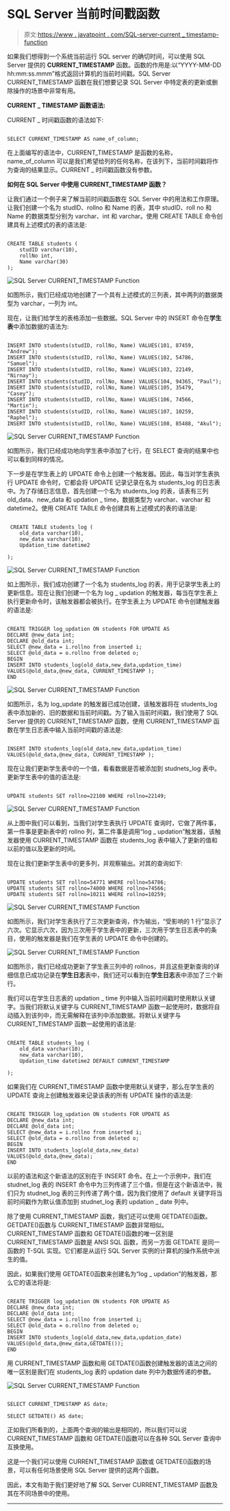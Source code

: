 # SQL Server 当前时间戳函数

> 原文:[https://www . javatpoint . com/SQL-server-current _ timestamp-function](https://www.javatpoint.com/sql-server-current_timestamp-function)

如果我们想得到一个系统当前运行 SQL server 的确切时间，可以使用 SQL Server 提供的 **CURRENT_TIMESTAMP** 函数。函数的作用是:以“YYYY-MM-DD hh:mm:ss.mmm”格式返回计算机的当前时间戳。SQL Server CURRENT_TIMESTAMP 函数在我们想要记录 SQL Server 中特定表的更新或删除操作的场景中非常有用。

**CURRENT _ TIMESTAMP 函数语法:**

CURRENT _ 时间戳函数的语法如下:

```

SELECT CURRENT_TIMESTAMP AS name_of_column;

```

在上面编写的语法中，CURRENT_TIMESTAMP 是函数的名称，name_of_column 可以是我们希望给列的任何名称，在该列下，当前时间戳将作为查询的结果显示。CURRENT _ 时间戳函数没有参数。

**如何在 SQL Server 中使用 CURRENT_TIMESTAMP 函数？**

让我们通过一个例子来了解当前时间戳函数在 SQL Server 中的用法和工作原理。让我们创建一个名为 studID、rollno 和 Name 的表，其中 studID、roll no 和 Name 的数据类型分别为 varchar、int 和 varchar。使用 CREATE TABLE 命令创建具有上述模式的表的语法是:

```

CREATE TABLE students (
	studID varchar(10),
	rollNo int,
	Name varchar(30)
);

```

![SQL Server CURRENT_TIMESTAMP Function](../Images/9f1aa3441a872bfaa1a9d3dee9080eac.png)

如图所示，我们已经成功地创建了一个具有上述模式的三列表，其中两列的数据类型为 varchar，一列为 int。

现在，让我们给学生的表格添加一些数据。SQL Server 中的 INSERT 命令在**学生表**中添加数据的语法为:

```

INSERT INTO students(studID, rollNo, Name) VALUES(101, 87459, "Andrew");
INSERT INTO students(studID, rollNo, Name) VALUES(102, 54786, "Samuel");
INSERT INTO students(studID, rollNo, Name) VALUES(103, 22149, "Nirnay");
INSERT INTO students(studID, rollNo, Name) VALUES(104, 94365, "Paul");
INSERT INTO students(studID, rollNo, Name) VALUES(105, 35479, "Casey");
INSERT INTO students(studID, rollNo, Name) VALUES(106, 74566, "Martin");
INSERT INTO students(studID, rollNo, Name) VALUES(107, 10259, "Raphel");
INSERT INTO students(studID, rollNo, Name) VALUES(108, 85488, "Akul");

```

![SQL Server CURRENT_TIMESTAMP Function](../Images/46f57f144a63c83d8f5af3e53da82f9b.png)

如图所示，我们已经成功地向学生表中添加了七行，在 SELECT 查询的结果中也可以看到同样的情况。

下一步是在学生表上的 UPDATE 命令上创建一个触发器。因此，每当对学生表执行 UPDATE 命令时，它都会将 UPDATE 记录记录在名为 students_log 的日志表中。为了存储日志信息，首先创建一个名为 students_log 的表，该表有三列 old_data、new_data 和 updation _ time，数据类型为 varchar、varchar 和 datetime2。使用 CREATE TABLE 命令创建具有上述模式的表的语法是:

```

 CREATE TABLE students_log (
	old_data varchar(10),
	new_data varchar(10),
	Updation_time datetime2

);

```

![SQL Server CURRENT_TIMESTAMP Function](../Images/ad6b88bed0d88311d25ac8ca9e3b04e1.png)

如上图所示，我们成功创建了一个名为 students_log 的表，用于记录学生表上的更新信息。现在让我们创建一个名为 log _ updation 的触发器，每当在学生表上执行更新命令时，该触发器都会被执行。在学生表上为 UPDATE 命令创建触发器的语法是:

```

CREATE TRIGGER log_updation ON students FOR UPDATE AS
DECLARE @new_data int;
DECLARE @old_data int;
SELECT @new_data = i.rollno from inserted i;
SELECT @old_data = o.rollno from deleted o;
BEGIN
INSERT INTO students_log(old_data,new_data,updation_time) VALUES(@old_data,@new_data, CURRENT_TIMESTAMP );
END

```

![SQL Server CURRENT_TIMESTAMP Function](../Images/e97974a17ec8b403f550b0332c441c74.png)

如图所示，名为 log_update 的触发器已成功创建，该触发器将在 students_log 表中添加新的、旧的数据和当前时间戳。为了输入当前时间戳，我们使用了 SQL Server 提供的 CURRENT_TIMESTAMP 函数，使用 CURRENT_TIMESTAMP 函数在学生日志表中输入当前时间戳的语法是:

```

INSERT INTO students_log(old_data,new_data,updation_time) VALUES(@old_data,@new_data, CURRENT_TIMESTAMP );

```

现在让我们更新学生表中的一个值，看看数据是否被添加到 studnets_log 表中。更新学生表中的值的语法是:

```

UPDATE students SET rollno=22100 WHERE rollno=22149;

```

![SQL Server CURRENT_TIMESTAMP Function](../Images/67cbcae1fa4b8abda7e4f4a70ad4cad2.png)

从上图中我们可以看到，当我们对学生表执行 UPDATE 查询时，它做了两件事，第一件事是更新表中的 rollno 列，第二件事是调用“log _ updation”触发器，该触发器使用 CURRENT_TIMESTAMP 函数在 students_log 表中输入了更新的值和以前的值以及更新的时间。

现在让我们更新学生表中的更多列，并观察输出。对其的查询如下:

```

UPDATE students SET rollno=54771 WHERE rollno=54786;
UPDATE students SET rollno=74000 WHERE rollno=74566;
UPDATE students SET rollno=10211 WHERE rollno=10259;

```

![SQL Server CURRENT_TIMESTAMP Function](../Images/916ae2da346fb834efd7a63caf3385ef.png)

如图所示，我们对学生表执行了三次更新查询，作为输出，“受影响的 1 行”显示了六次。它显示六次，因为三次用于学生表中的更新，三次用于学生日志表中的条目，使用的触发器是我们在学生表的 UPDATE 命令中创建的。

![SQL Server CURRENT_TIMESTAMP Function](../Images/05e5d7d6f5d827e821cfed28ef23b722.png)

如图所示，我们已经成功更新了学生表三列中的 rollnos，并且这些更新查询的详细信息已成功记录在**学生日志**表中，我们还可以看到在**学生日志**表中添加了三个新行。

我们可以在学生日志表的 updation _ time 列中输入当前时间戳时使用默认关键字。当我们将默认关键字与 CURRENT_TIMESTAMP 函数一起使用时，数据将自动插入到该列中，而无需解释在该列中添加数据。将默认关键字与 CURRENT_TIMESTAMP 函数一起使用的语法是:

```

CREATE TABLE students_log (
	old_data varchar(10),
	new_data varchar(10),
	Updation_time datetime2 DEFAULT CURRENT_TIMESTAMP

);

```

如果我们在 CURRENT_TIMESTAMP 函数中使用默认关键字，那么在学生表的 UPDATE 查询上创建触发器来记录该表的所有 UPDATE 操作的语法是:

```

CREATE TRIGGER log_updation ON students FOR UPDATE AS
DECLARE @new_data int;
DECLARE @old_data int;
SELECT @new_data = i.rollno from inserted i;
SELECT @old_data = o.rollno from deleted o;
BEGIN
INSERT INTO students_log(old_data,new_data) VALUES(@old_data,@new_data);
END

```

以前的语法和这个新语法的区别在于 INSERT 命令。在上一个示例中，我们在 studnet_log 表的 INSERT 命令中为三列传递了三个值，但是在这个新语法中，我们只为 studnet_log 表的三列传递了两个值，因为我们使用了 default 关键字将当前时间戳作为默认值添加到 studnet_log 表的 updation _ date 列中。

除了使用 CURRENT_TIMESTAMP 函数，我们还可以使用 GETDATE()函数。GETDATE()函数与 CURRENT_TIMESTAMP 函数非常相似。CURRENT_TIMESTAMP 函数和 GETDATE()函数的唯一区别是 CURRENT_TIMESTAMP 函数是 ANSI SQL 函数，而另一方面 GETDATE 是同一函数的 T-SQL 实现。它们都是从运行 SQL Server 实例的计算机的操作系统中派生的值。

因此，如果我们使用 GETDATE()函数来创建名为“log _ updation”的触发器，那么它的语法将是:

```

CREATE TRIGGER log_updation ON students FOR UPDATE AS
DECLARE @new_data int;
DECLARE @old_data int;
SELECT @new_data = i.rollno from inserted i;
SELECT @old_data = o.rollno from deleted o;
BEGIN
INSERT INTO students_log(old_data,new_data,updation_date) VALUES(@old_data,@new_data,GETDATE());
END

```

用 CURRENT_TIMESTAMP 函数和用 GETDATE()函数创建触发器的语法之间的唯一区别是我们在 students_log 表的 updation date 列中为数据传递的参数。

![SQL Server CURRENT_TIMESTAMP Function](../Images/f9c0e3a224f78925625b8ff521843534.png)

```

SELECT CURRENT_TIMESTAMP AS date;

SELECT GETDATE() AS date;

```

正如我们所看到的，上面两个查询的输出是相同的，所以我们可以说 CURRENT_TIMESTAMP 函数和 GETDATE()函数可以在各种 SQL Server 查询中互换使用。

这是一个我们可以使用 CURRENT_TIMESTAMP 函数或 GETDATE()函数的场景，可以有任何场景使用 SQL Server 提供的这两个函数。

因此，本文有助于我们更好地了解 SQL Server CURRENT_TIMESTAMP 函数及其在不同场景中的使用。

* * *